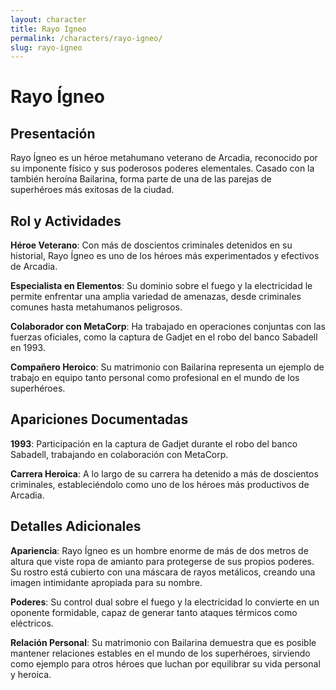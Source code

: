 ```yaml
---
layout: character
title: Rayo Igneo
permalink: /characters/rayo-igneo/
slug: rayo-igneo
---
```


# Rayo Ígneo

## Presentación

Rayo Ígneo es un héroe metahumano veterano de Arcadia, reconocido por su imponente físico y sus poderosos poderes elementales. Casado con la también heroína Bailarina, forma parte de una de las parejas de superhéroes más exitosas de la ciudad.

## Rol y Actividades

**Héroe Veterano**: Con más de doscientos criminales detenidos en su historial, Rayo Ígneo es uno de los héroes más experimentados y efectivos de Arcadia.

**Especialista en Elementos**: Su dominio sobre el fuego y la electricidad le permite enfrentar una amplia variedad de amenazas, desde criminales comunes hasta metahumanos peligrosos.

**Colaborador con MetaCorp**: Ha trabajado en operaciones conjuntas con las fuerzas oficiales, como la captura de Gadjet en el robo del banco Sabadell en 1993.

**Compañero Heroico**: Su matrimonio con Bailarina representa un ejemplo de trabajo en equipo tanto personal como profesional en el mundo de los superhéroes.

## Apariciones Documentadas

**1993**: Participación en la captura de Gadjet durante el robo del banco Sabadell, trabajando en colaboración con MetaCorp.

**Carrera Heroica**: A lo largo de su carrera ha detenido a más de doscientos criminales, estableciéndolo como uno de los héroes más productivos de Arcadia.

## Detalles Adicionales

**Apariencia**: Rayo Ígneo es un hombre enorme de más de dos metros de altura que viste ropa de amianto para protegerse de sus propios poderes. Su rostro está cubierto con una máscara de rayos metálicos, creando una imagen intimidante apropiada para su nombre.

**Poderes**: Su control dual sobre el fuego y la electricidad lo convierte en un oponente formidable, capaz de generar tanto ataques térmicos como eléctricos.

**Relación Personal**: Su matrimonio con Bailarina demuestra que es posible mantener relaciones estables en el mundo de los superhéroes, sirviendo como ejemplo para otros héroes que luchan por equilibrar su vida personal y heroica.